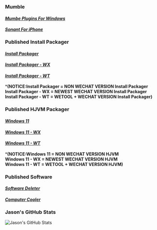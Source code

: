 
### **Mumble**
#### [**_Mumbe Plugins For Windows_**](https://Znzxjjbt0513.github.io/Mumble/Windows/)
#### [**_Sonant For iPhone_**](https://Znzxjjbt0513.github.io/Mumble/iPhone/)
### **Published Install Packager**
#### [**_Install Packager_**](https://Znzxjjbt0513.github.io/Install%20Packager/1.0/Install%20Packager/)
#### [**_Install Packager - WX_**](https://Znzxjjbt0513.github.io/Install%20Packager/1.0/Install%20Packager%20-%20WX/)
#### [**_Install Packager - WT_**](https://Znzxjjbt0513.github.io/Install%20Packager/1.0/Install%20Packager%20-%20WT/)   
***(NOTICE:Install Packager = NON WECHAT VERSION Install Packager   
Install Packager - WX = NEWEST WECHAT VERSION Install Packager   
Install Packager - WT = WETOOL + WECHAT VERSION Install Packager)**
### **Published HJVM Packager**
#### [**_Windows 11_**](https://Znzxjjbt0513.github.io/HJVM/Windows%2011)
#### [**_Windows 11 - WX_**](https://Znzxjjbt0513.github.io/HJVM/Windows%2011WX)
#### [**_Windows 11 - WT_**](https://Znzxjjbt0513.github.io/HJVM/Windows%2011WT)   
***(NOTICE:Windows 11 = NON WECHAT VERSION HJVM   
Windows 11 - WX = NEWEST WECHAT VERSION HJVM   
Windows 11 - WT = WETOOL + WECHAT VERSION HJVM)**   
### **Published Software**
#### [**_Software Deleter_**](https://Znzxjjbt0513.github.io/Software%20Deleter)
#### [**_Computer Cooler_**](https://Znzxjjbt0513.github.io/Computer%20Cooler)
### **Jason's GitHub Stats**
![Jason's GitHub Stats](https://github-readme-stats.vercel.app/api?username=znzxjjbt0513&show_icons=true&theme=default)
